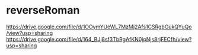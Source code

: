 # reverseRoman
https://drive.google.com/file/d/1OOymYUeWL7MzMj2Afs1CSRgbGukQYuQo/view?usp=sharing
https://drive.google.com/file/d/164_BJj8sf3TbRgAfKN0jpNjs8rjFECfh/view?usp=sharing
